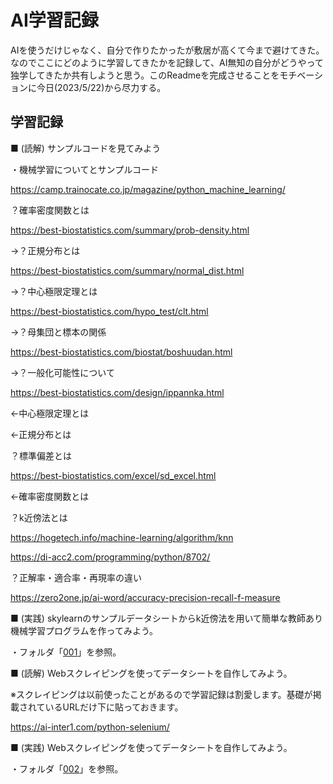 # AI学習記録

AIを使うだけじゃなく、自分で作りたかったが敷居が高くて今まで避けてきた。なのでここにどのように学習してきたかを記録して、AI無知の自分がどうやって独学してきたか共有しようと思う。このReadmeを完成させることをモチベーションに今日(2023/5/22)から尽力する。

## 学習記録

■ (読解) サンプルコードを見てみよう

・機械学習についてとサンプルコード

https://camp.trainocate.co.jp/magazine/python_machine_learning/

？確率密度関数とは

https://best-biostatistics.com/summary/prob-density.html

→？正規分布とは

https://best-biostatistics.com/summary/normal_dist.html

→？中心極限定理とは

https://best-biostatistics.com/hypo_test/clt.html

→？母集団と標本の関係

https://best-biostatistics.com/biostat/boshuudan.html

→？一般化可能性について

https://best-biostatistics.com/design/ippannka.html

←中心極限定理とは

←正規分布とは

？標準偏差とは

https://best-biostatistics.com/excel/sd_excel.html

←確率密度関数とは


？k近傍法とは

https://hogetech.info/machine-learning/algorithm/knn

https://di-acc2.com/programming/python/8702/

？正解率・適合率・再現率の違い

https://zero2one.jp/ai-word/accuracy-precision-recall-f-measure

■ (実践) skylearnのサンプルデータシートからk近傍法を用いて簡単な教師あり機械学習プログラムを作ってみよう。

・フォルダ「[001](https://github.com/rikumomo0407/AI-Study-Record/tree/main/001)」を参照。

■ (読解) Webスクレイピングを使ってデータシートを自作してみよう。

※スクレイピングは以前使ったことがあるので学習記録は割愛します。基礎が掲載されているURLだけ下に貼っておきます。

https://ai-inter1.com/python-selenium/

■ (実践) Webスクレイピングを使ってデータシートを自作してみよう。

・フォルダ「[002](https://github.com/rikumomo0407/AI-Study-Record/tree/main/002)」を参照。
